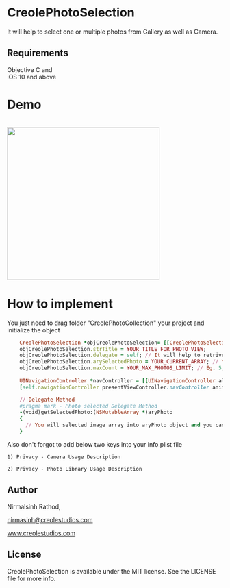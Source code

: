 # CreolePhotoSelection
It will help to select one or multiple photos from Gallery as well as Camera.

## Requirements

Objective C and  
iOS 10 and above

# Demo
<br>
<img height="356" src="https://dl.dropbox.com/s/r0qw2jycz2efgkn/photoselection.gif" />
</br>


# How to implement
You just need to drag folder "CreolePhotoCollection" your project and initialize the object

```ruby
    CreolePhotoSelection *objCreolePhotoSelection= [[CreolePhotoSelection alloc] initWithNibName:@"CreolePhotoSelection" bundle:nil];
    objCreolePhotoSelection.strTitle = YOUR_TITLE_FOR_PHOTO_VIEW;
    objCreolePhotoSelection.delegate = self; // It will help to retrive all selected photos from CreolePhotoSelection
    objCreolePhotoSelection.arySelectedPhoto = YOUR_CURRENT_ARRAY; // You need to pass same array which is holding selected image
    objCreolePhotoSelection.maxCount = YOUR_MAX_PHOTOS_LIMIT; // Eg. 5, 10 anythings...
     
    UINavigationController *navController = [[UINavigationController alloc] initWithRootViewController:objCreolePhotoSelection];
    [self.navigationController presentViewController:navController animated:YES completion:nil];

    // Delegate Method
    #pragma mark - Photo selected Delegate Method
    -(void)getSelectedPhoto:(NSMutableArray *)aryPhoto
    {
      // You will selected image array into aryPhoto object and you can use it
    }   

```

Also don't forgot to add below two keys into your info.plist file

    1) Privacy - Camera Usage Description
    
    2) Privacy - Photo Library Usage Description


## Author

Nirmalsinh Rathod, 

nirmasinh@creolestudios.com

www.creolestudios.com

## License

CreolePhotoSelection is available under the MIT license. See the LICENSE file for more info.
